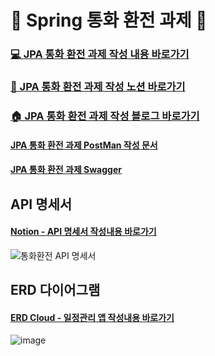 # 💸 Spring 통화 환전 과제 💸
### [💻 JPA 통화 환전 과제 작성 내용 바로가기 ](https://github.com/chews26/user_currency/tree/main/src/main/java/com/sparta/currency_user)
### [📓 JPA 통화 환전 과제 작성 노션 바로가기](https://shinelee26.notion.site/CH-4-14b86ea33f94800aa936cb26db10a000?pvs=4)
### [🏠 JPA 통화 환전 과제 작성 블로그 바로가기]()
#### [JPA 통화 환전 과제 PostMan 작성 문서](https://documenter.getpostman.com/view/39348151/2sAYBXBWYk) 
#### [JPA 통화 환전 과제 Swagger](http://localhost:8080/swagger-ui/index.html#/)

## API 명세서
#### [Notion - API 명세서 작성내용 바로가기](https://shinelee26.notion.site/14b86ea33f9481c0a3cdf9dbad3014e8?v=14b86ea33f9481f895a3000cd470e2dd&pvs=4)
![통화환전 API 명세서](https://github.com/user-attachments/assets/ae87677d-c105-473f-9469-19a03a17488a)

## ERD 다이어그램
#### [ERD Cloud - 일정관리 앱 작성내용 바로가기](https://www.erdcloud.com/d/pDehvqcCdux64SLim)
![image](https://github.com/user-attachments/assets/b295bc9f-a488-494d-b7ef-90fe5ca32b05)
